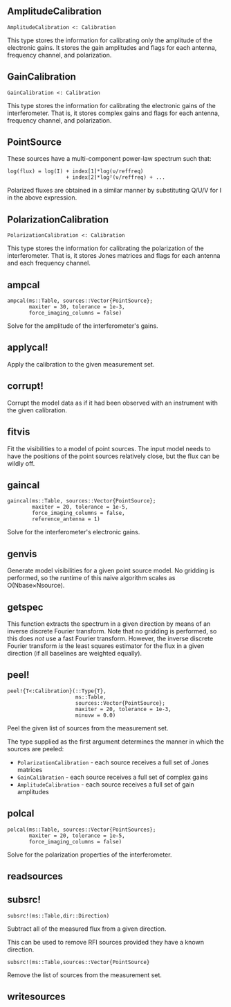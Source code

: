 <!---
This is an auto-generated file and should not be edited directly.
-->

## AmplitudeCalibration

```
AmplitudeCalibration <: Calibration
```

This type stores the information for calibrating only the amplitude of the electronic gains. It stores the gain amplitudes and flags for each antenna, frequency channel, and polarization.
## GainCalibration

```
GainCalibration <: Calibration
```

This type stores the information for calibrating the electronic gains of the interferometer. That is, it stores complex gains and flags for each antenna, frequency channel, and polarization.
## PointSource

These sources have a multi-component power-law spectrum such that:

```
log(flux) = log(I) + index[1]*log(ν/reffreq)
                   + index[2]*log²(ν/reffreq) + ...
```

Polarized fluxes are obtained in a similar manner by substituting Q/U/V for I in the above expression.
## PolarizationCalibration

```
PolarizationCalibration <: Calibration
```

This type stores the information for calibrating the polarization of the interferometer. That is, it stores Jones matrices and flags for each antenna and each frequency channel.
## ampcal

```
ampcal(ms::Table, sources::Vector{PointSource};
       maxiter = 30, tolerance = 1e-3,
       force_imaging_columns = false)
```

Solve for the amplitude of the interferometer's gains.
## applycal!

Apply the calibration to the given measurement set.
## corrupt!

Corrupt the model data as if it had been observed with an instrument with the given calibration.
## fitvis

Fit the visibilities to a model of point sources. The input model needs to have the positions of the point sources relatively close, but the flux can be wildly off.
## gaincal

```
gaincal(ms::Table, sources::Vector{PointSource};
        maxiter = 20, tolerance = 1e-5,
        force_imaging_columns = false,
        reference_antenna = 1)
```

Solve for the interferometer's electronic gains.
## genvis

Generate model visibilities for a given point source model. No gridding is performed, so the runtime of this naive algorithm scales as O(Nbase×Nsource).
## getspec

This function extracts the spectrum in a given direction by means of an inverse discrete Fourier transform. Note that no gridding is performed, so this does *not* use a fast Fourier transform. However, the inverse discrete Fourier transform *is* the least squares estimator for the flux in a given direction (if all baselines are weighted equally).
## peel!

```
peel!{T<:Calibration}(::Type{T},
                      ms::Table,
                      sources::Vector{PointSource};
                      maxiter = 20, tolerance = 1e-3,
                      minuvw = 0.0)
```

Peel the given list of sources from the measurement set.

The type supplied as the first argument determines the manner in which the sources are peeled:

  * `PolarizationCalibration` - each source receives a full set of Jones matrices
  * `GainCalibration` - each source receives a full set of complex gains
  * `AmplitudeCalibration` - each source receives a full set of gain amplitudes
## polcal

```
polcal(ms::Table, sources::Vector{PointSources};
       maxiter = 20, tolerance = 1e-5,
       force_imaging_columns = false)
```

Solve for the polarization properties of the interferometer.
## readsources


## subsrc!

```
subsrc!(ms::Table,dir::Direction)
```

Subtract all of the measured flux from a given direction.

This can be used to remove RFI sources provided they have a known direction.

```
subsrc!(ms::Table,sources::Vector{PointSource}
```

Remove the list of sources from the measurement set.
## writesources


